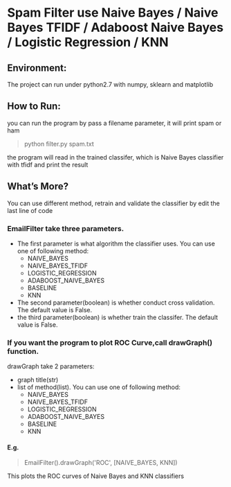 # Spam Filter use Naive Bayes / Naive Bayes TFIDF / Adaboost Naive Bayes / Logistic Regression / KNN


## Environment:
The project can run under python2.7 with numpy, sklearn and matplotlib


## How to Run:
you can run the program by pass a filename parameter, it will print spam or ham


> python filter.py spam.txt


the program will read in the trained classifer, which is Naive Bayes classifier with tfidf and print the result


## What’s More?
You can use different method, retrain and validate the classifier by edit the last line of code


### EmailFilter take three parameters.
* The first parameter is what algorithm the classifier uses. You can use one of following method:
	* NAIVE_BAYES
	* NAIVE_BAYES_TFIDF
	* LOGISTIC_REGRESSION
	* ADABOOST_NAIVE_BAYES
	* BASELINE
	* KNN
* The second parameter(boolean) is whether conduct cross validation. The default value is False.
* the third parameter(boolean) is whether train the classifer. The default value is False.


### If you want the program to plot ROC Curve,call drawGraph() function.
drawGraph take 2 parameters:
* graph title(str)
* list of method(list). You can use one of following method:
	* NAIVE_BAYES
	* NAIVE_BAYES_TFIDF
	* LOGISTIC_REGRESSION
	* ADABOOST_NAIVE_BAYES
	* BASELINE
	* KNN


#### E.g. 


>EmailFilter().drawGraph('ROC', [NAIVE_BAYES, KNN]) 


This plots the ROC curves of Naive Bayes and KNN classifiers